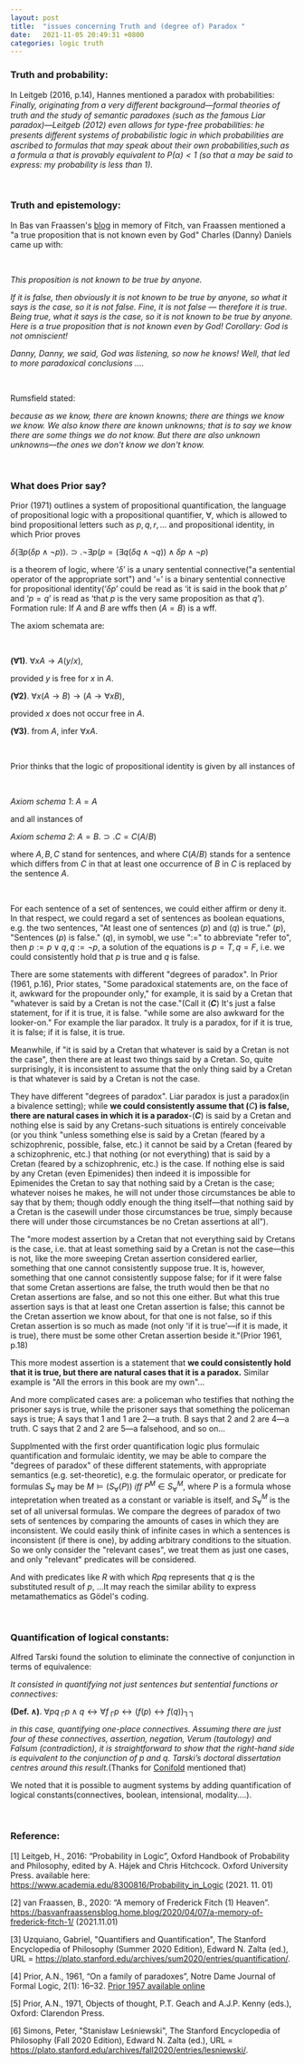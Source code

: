 ```yaml
---
layout: post
title:  "issues concerning Truth and (degree of) Paradox "
date:   2021-11-05 20:49:31 +0800
categories: logic truth
---
```


<head>
     <script src="//cdn1.lncld.net/static/js/3.0.4/av-min.js"></script>
    <script src='//unpkg.com/valine/dist/Valine.min.js'></script>
    <script src="https://cdn.mathjax.org/mathjax/latest/MathJax.js?config=TeX-AMS-MML_HTMLorMML" type="text/javascript"></script>
    <script type="text/x-mathjax-config">
        MathJax.Hub.Config({
            tex2jax: {
            skipTags: ['script', 'noscript', 'style', 'textarea', 'pre'],
            inlineMath: [['$','$']]
            }
        });
    </script>
</head>

### Truth and probability: 

In Leitgeb (2016, p.14), Hannes mentioned a paradox with probabilities: *Finally, originating from a very diﬀerent background—formal theories of truth and the study of semantic paradoxes (such as the famous Liar paradox)—Leitgeb (2012) even allows for type-free probabilities: he presents diﬀerent systems of probabilistic logic in which probabilities are ascribed to formulas that may speak about their own probabilities,such as a formula α that is provably equivalent to $P(α) < 1$ (so that α may be said to express: my probability is less than 1).*

<br/>

### Truth and epistemology: 

In Bas van Fraassen's [blog](https://basvanfraassensblog.home.blog/2020/04/07/a-memory-of-frederick-fitch-1/) in memory of Fitch, van Fraassen mentioned a "a true proposition that is not known even by God" Charles (Danny) Daniels came up with:

<br/>

*This proposition is not known to be true by anyone.*

*If it is false, then obviously it is not known to be true by anyone, so what it says is the case, so it is not false. Fine, it is not false — therefore it is true. Being true, what it says is the case, so it is not known to be true by anyone. Here is a true proposition that is not known even by God! Corollary: God is not omniscient!*

*Danny, Danny, we said, God was listening, so now he knows! Well, that led to more paradoxical conclusions ….*

<br/>

Rumsfield stated:

*because as we know, there are known knowns; there are things we know we know. We also know there are known unknowns; that is to say we know there are some things we do not know. But there are also unknown unknowns—the ones we don't know we don't know.* 

<br/>

### What does Prior say?

Prior (1971) outlines a system of propositional quantification, the language of propositional logic with a propositional quantifier, $\forall$, which is allowed to bind propositional letters such as $p, q, r, …$ and propositional identity, in which Prior proves 

$\delta (\exists p( \delta p \wedge \neg p)) . \supset . \neg \exists p(p = (\exists q(\delta q \wedge \neg q)) \wedge \delta p \wedge \neg p)$

is a theorem of logic, where ‘$\delta$’ is a unary sentential connective("a sentential operator of the appropriate sort") and ‘$=$’ is a binary sentential connective for propositional identity(‘$\delta p$’ could be read as ‘it is said in the book that $p$’ and ‘$p = q$’ is read as ‘that $p$ is the very same proposition as that $q$’). Formation rule: If $A$ and $B$ are wffs then $(A=B)$ is a wff. 

The axiom schemata are:

<br/>

**($\forall$1)**. $\forall x A→A(y/x)$,

provided $y$ is free for $x$ in $A$.

**($\forall$2)**. $\forall x(A \rightarrow B) \rightarrow (A \rightarrow \forall x B)$,

provided $x$ does not occur free in $A$.

**($\forall$3)**. from $A$, infer $\forall x A$.

<br/>

Prior thinks that the logic of propositional identity is given by all instances of

<br/>

*Axiom schema 1*: $A = A$

and all instances of

*Axiom schema 2*: $A = B . \supset . C = C(A/B)$

where $A, B, C$ stand for sentences, and where $C(A/B)$ stands for a sentence which differs from $C$ in that at least one occurrence of $B$ in $C$ is replaced by the sentence $A$.

<br/>

For each sentence of a set of sentences, we could either affirm or deny it. In that respect, we could regard a set of sentences as boolean equations, e.g. the two sentences, "At least one of sentences ($p$) and ($q$) is true." ($p$), "Sentences ($p$) is false." ($q$), in symobl, we use "$:=$" to abbreviate "refer to", then $p := p \lor q, q := \neg p$, a solution of the equations is $p = T, q = F$, i.e. we could consistently hold that $p$ is true and $q$ is false.

There are some statements with different "degrees of paradox". In Prior (1961, p.16), Prior states, "Some paradoxical statements are, on the face of it, awkward for the propounder only," for example, it is said by a Cretan that "whatever is said by a Cretan is not the case."(Call it (**$C$**) It's just a false statement, for if it is true, it is false. "while some are also awkward for the looker-on." For example the liar paradox. It truly is a paradox, for if it is true, it is false; if it is false, it is true. 

Meanwhile, if "it is said by a Cretan that whatever is said by a Cretan is not the case", then there are at least two things said by a Cretan. So, quite surprisingly, it is inconsistent to assume that the only thing said by a Cretan is that whatever is said by a Cretan is not the case.

They have different "degrees of paradox". Liar paradox is just a paradox(in a bivalence setting); while **we could consistently assume that (**$C$**) is false, there are natural cases in which it is a paradox**-(**$C$**) is said by a Cretan and nothing else is said by any Cretans-such situations is entirely conceivable (or you think "unless something else is said by a Cretan (feared by a schizophrenic, possible, false, etc.) it cannot be said by a Cretan (feared by a schizophrenic, etc.) that nothing (or not everything) that is said by a Cretan (feared by a schizophrenic, etc.) is the case. If nothing else is said by any Cretan (even Epimenides) then indeed it is impossible for Epimenides the Cretan to say that nothing said by a Cretan is the case; whatever noises he makes, he will not under those circumstances be able to say that by them; though oddly enough the thing itself—that nothing said by a Cretan is the casewill under those circumstances be true, simply because there will under those circumstances be no Cretan assertions at all").

The "more modest assertion by a Cretan that not everything said by Cretans is the case, i.e. that at least something said by a Cretan is not the case—this is not, like the more sweeping Cretan assertion considered earlier, something that one cannot consistently suppose true. It is, however, something that one cannot consistently suppose false; for if it were false that some Cretan assertions are false, the truth would then be that no Cretan assertions are false, and so not this one either. But what this true assertion says is that at least one Cretan assertion is false; this cannot be the Cretan assertion we know about, for that one is not false, so if this Cretan assertion is so much as made (not only 'if it is true'—if it is made, it is true), there must be some other Cretan assertion beside it."(Prior 1961, p.18)

This more modest assertion is a statement that **we could consistently hold that it is true, but there are natural cases that it is a paradox.** Similar example is "All the errors in this book are my own"...

And more complicated cases are: a policeman who testifies that nothing the prisoner says is true, while the prisoner says that something the policeman says is true; A says that 1 and 1 are 2—a truth. B says that 2 and 2 are 4—a truth. C says that 2 and 2 are 5—a falsehood, and so on... 

Supplmented with the first order quantification logic plus formulaic quantification and formulaic identity, we may be able to compare the "degrees of paradox" of these different statements, with appropriate semantics (e.g. set-theoretic), e.g. the formulaic operator, or predicate for formulas $S_{\forall}$ may be $M \models (S_{\forall}(P)) \ iff \ P^M \in S_{\forall}^M$, where $P$ is a formula whose intepretation when treated as a constant or variable is itself, and $S_{\forall}^M$ is the set of all universal formulas. We compare the degrees of paradox of two sets of sentences by comparing the amounts of cases in which they are inconsistent. We could easily think of infinite cases in which a sentences is inconsistent (if there is one), by adding arbitrary conditions to the situation. So we only consider the "relevant cases", we treat them as just one cases, and only "relevant" predicates will be considered.

And with predicates like $R$ with which $Rpq$ represents that $q$ is the substituted result of $p$, ...It may reach the similar ability to express metamathematics as Gödel's coding.

<br/>

### Quantification of logical constants: 

Alfred Tarski found the solution to eliminate the connective of conjunction in terms of equivalence: 

*It consisted in quantifying not just sentences but sentential functions or connectives:*

**(Def. ∧)**. $\forall pq┌p \wedge q \leftrightarrow \forall f┌p \leftrightarrow (f(p) \leftrightarrow f(q))┐┐$
 
*in this case, quantifying one-place connectives. Assuming there are just four of these connectives, assertion, negation, Verum (tautology) and Falsum (contradiction), it is straightforward to show that the right-hand side is equivalent to the conjunction of p and q. Tarski’s doctoral dissertation centres around this result.*(Thanks for [Conifold](https://philosophy.stackexchange.com/users/9148/conifold) mentioned that)

We noted that it is possible to augment systems by adding quantification of logical constants(connectives, boolean, intensional, modality....).
 
<br/>

### Reference:

[1] Leitgeb, H., 2016: “Probability in Logic”, Oxford Handbook of Probability and Philosophy, edited by A. Hájek and Chris Hitchcock. Oxford University Press. available here: https://www.academia.edu/8300816/Probability_in_Logic (2021. 11. 01)

[2] van Fraassen, B., 2020: “A memory of Frederick Fitch (1) Heaven”. https://basvanfraassensblog.home.blog/2020/04/07/a-memory-of-frederick-fitch-1/ (2021.11.01)

[3] Uzquiano, Gabriel, "Quantifiers and Quantification", The Stanford Encyclopedia of Philosophy (Summer 2020 Edition), Edward N. Zalta (ed.), URL = <https://plato.stanford.edu/archives/sum2020/entries/quantification/>.

[4] Prior, A.N., 1961, “On a family of paradoxes”, Notre Dame Journal of Formal Logic, 2(1): 16–32. [Prior 1957 available online](http://projecteuclid.org/euclid.ndjfl/1093956750)
        
[5] Prior, A.N., 1971, Objects of thought, P.T. Geach and A.J.P. Kenny (eds.), Oxford: Clarendon Press.

[6] Simons, Peter, "Stanisław Leśniewski", The Stanford Encyclopedia of Philosophy (Fall 2020 Edition), Edward N. Zalta (ed.), URL = <https://plato.stanford.edu/archives/fall2020/entries/lesniewski/>.
